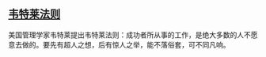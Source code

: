 ## [韦特莱法则](https://wiki.mbalib.com/wiki/韦特莱法则)

美国管理学家韦特莱提出韦特莱法则：成功者所从事的工作，是绝大多数的人不愿意去做的。要先有超人之想，后有惊人之举，能不落俗套，可不同凡响。

